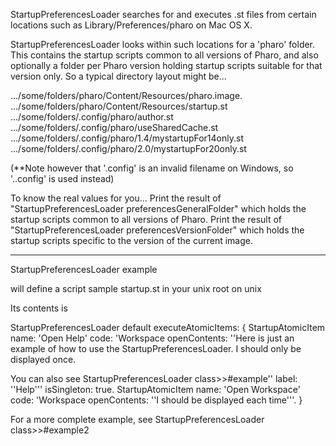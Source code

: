 StartupPreferencesLoader searches for and executes .st files from certain locations such as Library/Preferences/pharo on Mac OS X.  StartupPreferencesLoader looks within such locations for a 'pharo' folder. This contains the startup scripts common to all versions of Pharo, and also optionally a folder per Pharo version holding startup scripts suitable for that version only.  So a typical directory layout might be....../some/folders/pharo/Content/Resources/pharo.image..../some/folders/pharo/Content/Resources/startup.st.../some/folders/.config/pharo/author.st.../some/folders/.config/pharo/useSharedCache.st.../some/folders/.config/pharo/1.4/mystartupFor14only.st.../some/folders/.config/pharo/2.0/mystartupFor20only.st(**Note however that '.config' is an invalid filename on Windows, so '..config' is used instead)To know the real values for you...Print the result of "StartupPreferencesLoader preferencesGeneralFolder" which holds the startup scripts common to all versions of Pharo.Print the result of "StartupPreferencesLoader preferencesVersionFolder" which holds the startup scripts specific to the version of the current image.-----------StartupPreferencesLoader examplewill define a script sample startup.st in your unix root on unix Its contents is StartupPreferencesLoader default executeAtomicItems: {	StartupAtomicItem name: 'Open Help' code: 'Workspace openContents: ''Here is just an example of how to use the StartupPreferencesLoader.I should only be displayed once.	You can also see StartupPreferencesLoader class>>#example'' label: ''Help''' isSingleton: true.	StartupAtomicItem name: 'Open Workspace' code: 'Workspace openContents: ''I should be displayed each time'''.}For a more complete example, see StartupPreferencesLoader class>>#example2